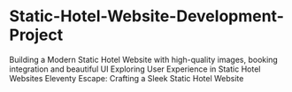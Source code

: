 # Static-Hotel-Website-Development-Project
Building a Modern Static Hotel Website with  high-quality images, booking integration and beautiful UI
Exploring User Experience in Static Hotel Websites
Eleventy Escape: Crafting a Sleek Static Hotel Website
